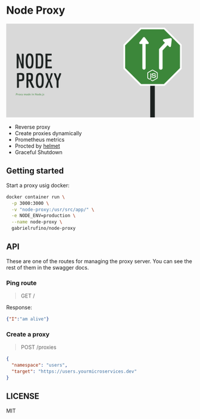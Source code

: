 # Node Proxy

![Banner](./assets/banner.png)

* Reverse proxy
* Create proxies dynamically
* Prometheus metrics
* Procted by [helmet](https://helmetjs.github.io/)
* Graceful Shutdown

## Getting started

Start a proxy usig docker:

```bash
docker container run \
  -p 3000:3000 \
  -v "node-proxy:/usr/src/app/" \
  -e NODE_ENV=production \
  --name node-proxy \
  gabrielrufino/node-proxy
```

## API

These are one of the routes for managing the proxy server. You can see the rest of them in the swagger docs.

### Ping route

> GET /

Response:

```json
{"I":"am alive"}
```

### Create a proxy

> POST /proxies

```json
{
  "namespace": "users",
  "target": "https://users.yourmicroservices.dev"
}
```

## LICENSE

MIT
